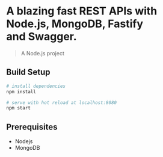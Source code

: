 # A blazing fast REST APIs with Node.js, MongoDB, Fastify and Swagger.

> A Node.js project

## Build Setup

``` bash
# install dependencies
npm install

# serve with hot reload at localhost:8080
npm start
```
## Prerequisites
- Nodejs
- MongoDB
